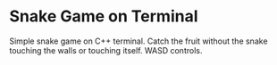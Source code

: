 # Snake Game on Terminal

Simple snake game on C++ terminal. Catch the fruit without the snake touching the walls or touching itself. WASD controls.